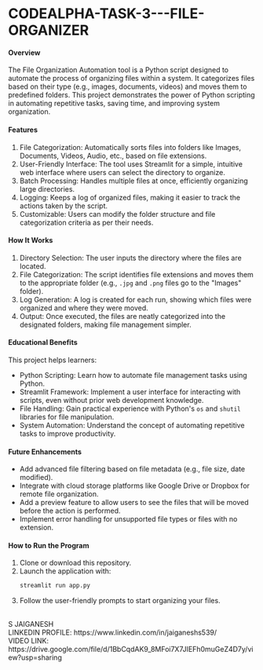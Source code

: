 # CODEALPHA-TASK-3---FILE-ORGANIZER


#### Overview
The File Organization Automation tool is a Python script designed to automate the process of organizing files within a system. It categorizes files based on their type (e.g., images, documents, videos) and moves them to predefined folders. This project demonstrates the power of Python scripting in automating repetitive tasks, saving time, and improving system organization.

#### Features
1. File Categorization: Automatically sorts files into folders like Images, Documents, Videos, Audio, etc., based on file extensions.  
2. User-Friendly Interface: The tool uses Streamlit for a simple, intuitive web interface where users can select the directory to organize.  
3. Batch Processing: Handles multiple files at once, efficiently organizing large directories.  
4. Logging: Keeps a log of organized files, making it easier to track the actions taken by the script.  
5. Customizable: Users can modify the folder structure and file categorization criteria as per their needs.



#### How It Works  
1. Directory Selection: The user inputs the directory where the files are located.  
2. File Categorization: The script identifies file extensions and moves them to the appropriate folder (e.g., `.jpg` and `.png` files go to the "Images" folder).  
3. Log Generation: A log is created for each run, showing which files were organized and where they were moved.  
4. Output: Once executed, the files are neatly categorized into the designated folders, making file management simpler.  



#### Educational Benefits
This project helps learners:  
- Python Scripting: Learn how to automate file management tasks using Python.  
- Streamlit Framework: Implement a user interface for interacting with scripts, even without prior web development knowledge.  
- File Handling: Gain practical experience with Python's `os` and `shutil` libraries for file manipulation.  
- System Automation: Understand the concept of automating repetitive tasks to improve productivity.  



#### Future Enhancements
- Add advanced file filtering based on file metadata (e.g., file size, date modified).  
- Integrate with cloud storage platforms like Google Drive or Dropbox for remote file organization.  
- Add a preview feature to allow users to see the files that will be moved before the action is performed.  
- Implement error handling for unsupported file types or files with no extension.  



#### How to Run the Program  
1. Clone or download this repository.  
2. Launch the application with:  
   ```bash
   streamlit run app.py
   ```  
3. Follow the user-friendly prompts to start organizing your files.
<br>
S JAIGANESH
<br>
LINKEDIN PROFILE: https://www.linkedin.com/in/jaiganeshs539/
<br>
VIDEO LINK: https://drive.google.com/file/d/1BbCqdAK9_8MFoi7X7JIEFh0muGeZ4D7y/view?usp=sharing

